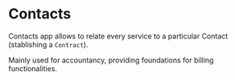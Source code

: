 Contacts
========

Contacts app allows to relate every service to a particular Contact (stablishing a `Contract`).

Mainly used for accountancy, providing foundations for billing functionalities.
